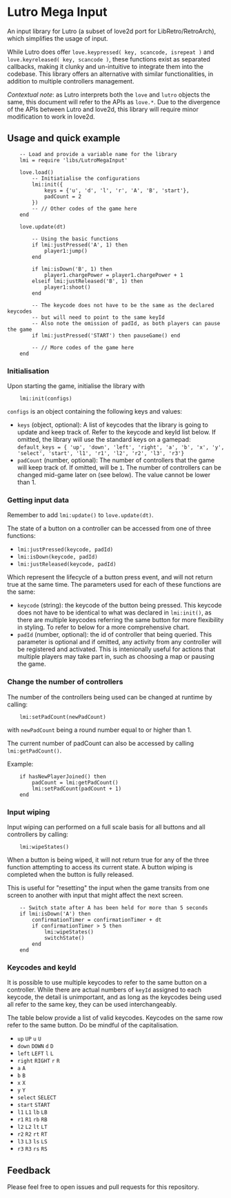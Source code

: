 # Lutro Mega Input

An input library for Lutro (a subset of love2d port for LibRetro/RetroArch), which simplifies the usage of input.

While Lutro does offer `love.keypressed( key, scancode, isrepeat )` and `love.keyreleased( key, scancode )`, these functions exist as separated callbacks, making it clunky and un-intuitive to integrate them into the codebase. This library offers an alternative with similar functionalities, in addition to multiple controllers management.

*Contextual note*: as Lutro interprets both the `love` and `lutro` objects the same, this document will refer to the APIs as `love.*`. Due to the divergence of the APIs between Lutro and love2d, this library will require minor modification to work in love2d.

## Usage and quick example
```
    -- Load and provide a variable name for the library
    lmi = require 'libs/LutroMegaInput'

    love.load()
        -- Initiatialise the configurations
        lmi:init({
            keys = {'u', 'd', 'l', 'r', 'A', 'B', 'start'},
            padCount = 2
        })
        -- // Other codes of the game here
    end

    love.update(dt)

        -- Using the basic functions
        if lmi:justPressed('A', 1) then
            player1:jump()
        end

        if lmi:isDown('B', 1) then
            player1.chargePower = player1.chargePower + 1
        elseif lmi:justReleased('B', 1) then
            player1:shoot()
        end

        -- The keycode does not have to be the same as the declared keycodes
        -- but will need to point to the same keyId
        -- Also note the omission of padId, as both players can pause the game
        if lmi:justPressed('START') then pauseGame() end

        -- // More codes of the game here
    end
```

### Initialisation

Upon starting the game, initialise the library with

```
    lmi:init(configs)
```

`configs` is an object containing the following keys and values:
* `keys` (object, optional): A list of keycodes that the library is going to update and keep track of. Refer to the keycode and keyId list below. If omitted, the library will use the standard keys on a gamepad: `default_keys = {
    'up', 'down', 'left', 'right', 'a', 'b', 'x', 'y', 'select', 'start', 'l1', 'r1', 'l2', 'r2', 'l3', 'r3'}`
* `padCount` (number, optional): The number of controllers that the game will keep track of. If omitted, will be `1`. The number of controllers can be changed mid-game later on (see below). The value cannot be lower than 1.

### Getting input data

Remember to add `lmi:update()` to `love.update(dt)`.

The state of a button on a controller can be accessed from one of three functions:

* `lmi:justPressed(keycode, padId)`
* `lmi:isDown(keycode, padId)`
* `lmi:justReleased(keycode, padId)`

Which represent the lifecycle of a button press event, and will not return true at the same time. The parameters used for each of these functions are the same:
* `keycode` (string): the keycode of the button being pressed. This keycode does not have to be identical to what was declared in `lmi:init()`, as there are multiple keycodes referring the same button for more flexibility in styling. To refer to below for a more comprehensive chart.
* `padId` (number, optional): the id of controller that being queried. This parameter is optional and if omitted, any activity from any controller will be registered and activated. This is intenionally useful for actions that multiple players may take part in, such as choosing a map or pausing the game.

### Change the number of controllers

The number of the controllers being used can be changed at runtime by calling:

```
    lmi:setPadCount(newPadCount)
```

with `newPadCount` being a round number equal to or higher than 1.

The current number of padCount can also be accessed by calling `lmi:getPadCount()`.

Example:
```
    if hasNewPlayerJoined() then
        padCount = lmi:getPadCount()
        lmi:setPadCount(padCount + 1)
    end
```

### Input wiping

Input wiping can performed on a full scale basis for all buttons and all controllers by calling:

```
    lmi:wipeStates()
```

When a button is being wiped, it will not return true for any of the three function attempting to access its current state. A button wiping is completed when the button is fully released.

This is useful for "resetting" the input when the game transits from one screen to another with input that might affect the next screen.

```
    -- Switch state after A has been held for more than 5 seconds
    if lmi:isDown('A') then
        confirmationTimer = confirmationTimer + dt
        if confirmationTimer > 5 then 
            lmi:wipeStates()
            switchState()
        end
    end
```

### Keycodes and keyId

It is possible to use multiple keycodes to refer to the same button on a controller. While there are actual numbers of `keyId` assigned to each keycode, the detail is unimportant, and as long as the keycodes being used all refer to the same key, they can be used interchangeably.

The table below provide a list of valid keycodes. Keycodes on the same row refer to the same button. Do be mindful of the capitalisation.

* `up` `UP` `u` `U`
* `down` `DOWN` `d` `D`
* `left` `LEFT` `l` `L`
* `right` `RIGHT` `r` `R`
* `a` `A`
* `b` `B`
* `x` `X`
* `y` `Y`
* `select` `SELECT`
* `start` `START`
* `l1` `L1` `lb` `LB`
* `r1` `R1` `rb` `RB`
* `l2` `L2` `lt` `LT`
* `r2` `R2` `rt` `RT`
* `l3` `L3` `ls` `LS`
* `r3` `R3` `rs` `RS`

## Feedback

Please feel free to open issues and pull requests for this repository.